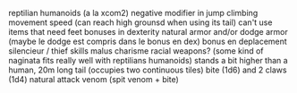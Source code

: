 reptilian humanoids (a la xcom2)
  negative modifier in jump
  climbing movement speed (can reach high grounsd when using its tail)
  can't use items that need feet
  bonuses in dexterity
  natural armor and/or dodge armor (maybe le dodge est compris dans le bonus en dex)
  bonus en deplacement silencieur / thief skills
  malus charisme
  racial weapons? (some kind of naginata fits really well with reptilians humanoids)
  stands a bit higher than a human, 20m long tail (occupies two continuous tiles)
  bite (1d6) and 2 claws (1d4) natural attack
  venom (spit venom + bite)
    
  